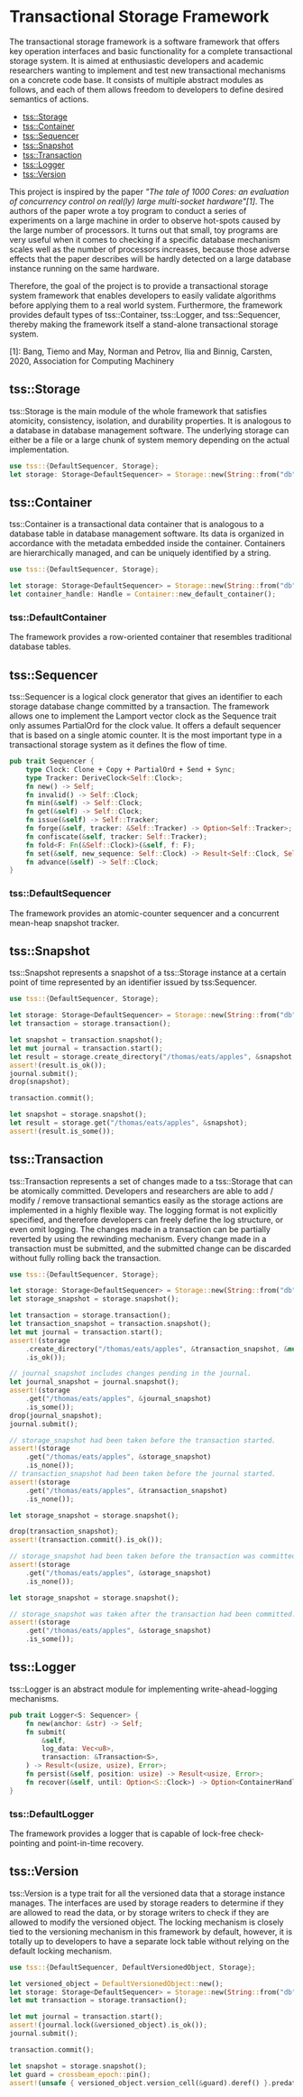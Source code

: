 <!--
SPDX-FileCopyrightText: 2021 Changgyoo Park <wvwwvwwv@me.com>

SPDX-License-Identifier: Apache-2.0
-->

# Transactional Storage Framework

The transactional storage framework is a software framework that offers key operation interfaces and basic functionality for a complete transactional storage system. It is aimed at enthusiastic developers and academic researchers wanting to implement and test new transactional mechanisms on a concrete code base. It consists of multiple abstract modules as follows, and each of them allows freedom to developers to define desired semantics of actions.

* [tss::Storage](#storage)
* [tss::Container](#container)
* [tss::Sequencer](#sequencer)
* [tss::Snapshot](#snapshot)
* [tss::Transaction](#transaction)
* [tss::Logger](#logger)
* [tss::Version](#version)

This project is inspired by the paper <cite>"The tale of 1000 Cores: an evaluation of concurrency control on real(ly) large multi-socket hardware"[1]</cite>. The authors of the paper wrote a toy program to conduct a series of experiments on a large machine in order to observe hot-spots caused by the large number of processors. It turns out that small, toy programs are very useful when it comes to checking if a specific database mechanism scales well as the number of processors increases, because those adverse effects that the paper describes will be hardly detected on a large database instance running on the same hardware.

Therefore, the goal of the project is to provide a transactional storage system framework that enables developers to easily validate algorithms before applying them to a real world system. Furthermore, the framework provides default types of tss::Container, tss::Logger, and tss::Sequencer, thereby making the framework itself a stand-alone transactional storage system.

[1]: Bang, Tiemo and May, Norman and Petrov, Ilia and Binnig, Carsten, 2020, Association for Computing Machinery

## tss::Storage <a name="storage">

tss::Storage is the main module of the whole framework that satisfies atomicity, consistency, isolation, and durability properties. It is analogous to a database in database management software. The underlying storage can either be a file or a large chunk of system memory depending on the actual implementation.

```rust
use tss::{DefaultSequencer, Storage};
let storage: Storage<DefaultSequencer> = Storage::new(String::from("db"));
```

## tss::Container <a name="container">

tss::Container is a transactional data container that is analogous to a database table in database management software. Its data is organized in accordance with the metadata embedded inside the container. Containers are hierarchically managed, and can be uniquely identified by a string.

```rust
use tss::{DefaultSequencer, Storage};

let storage: Storage<DefaultSequencer> = Storage::new(String::from("db"));
let container_handle: Handle = Container::new_default_container();
```

### tss::DefaultContainer

The framework provides a row-oriented container that resembles traditional database tables.

## tss::Sequencer <a name="sequencer">

tss::Sequencer is a logical clock generator that gives an identifier to each storage database change committed by a transaction. The framework allows one to implement the Lamport vector clock as the Sequence trait only assumes PartialOrd for the clock value. It offers a default sequencer that is based on a single atomic counter. It is the most important type in a transactional storage system as it defines the flow of time.

```rust
pub trait Sequencer {
    type Clock: Clone + Copy + PartialOrd + Send + Sync;
    type Tracker: DeriveClock<Self::Clock>;
    fn new() -> Self;
    fn invalid() -> Self::Clock;
    fn min(&self) -> Self::Clock;
    fn get(&self) -> Self::Clock;
    fn issue(&self) -> Self::Tracker;
    fn forge(&self, tracker: &Self::Tracker) -> Option<Self::Tracker>;
    fn confiscate(&self, tracker: Self::Tracker);
    fn fold<F: Fn(&Self::Clock)>(&self, f: F);
    fn set(&self, new_sequence: Self::Clock) -> Result<Self::Clock, Self::Clock>;
    fn advance(&self) -> Self::Clock;
}
```

### tss::DefaultSequencer

The framework provides an atomic-counter sequencer and a concurrent mean-heap snapshot tracker.

## tss::Snapshot <a name="snapshot">

tss::Snapshot represents a snapshot of a tss::Storage instance at a certain point of time represented by an identifier issued by tss:Sequencer.

```rust
use tss::{DefaultSequencer, Storage};

let storage: Storage<DefaultSequencer> = Storage::new(String::from("db"));
let transaction = storage.transaction();

let snapshot = transaction.snapshot();
let mut journal = transaction.start();
let result = storage.create_directory("/thomas/eats/apples", &snapshot, &mut journal);
assert!(result.is_ok());
journal.submit();
drop(snapshot);

transaction.commit();

let snapshot = storage.snapshot();
let result = storage.get("/thomas/eats/apples", &snapshot);
assert!(result.is_some());
```

## tss::Transaction <a name="transaction">

tss::Transaction represents a set of changes made to a tss::Storage that can be atomically committed. Developers and researchers are able to add / modify / remove transactional semantics easily as the storage actions are implemented in a highly flexible way. The logging format is not explicitly specified, and therefore developers can freely define the log structure, or even omit logging. The changes made in a transaction can be partially reverted by using the rewinding mechanism. Every change made in a transaction must be submitted, and the submitted change can be discarded without fully rolling back the transaction.

```rust
use tss::{DefaultSequencer, Storage};

let storage: Storage<DefaultSequencer> = Storage::new(String::from("db"));
let storage_snapshot = storage.snapshot();

let transaction = storage.transaction();
let transaction_snapshot = transaction.snapshot();
let mut journal = transaction.start();
assert!(storage
    .create_directory("/thomas/eats/apples", &transaction_snapshot, &mut journal)
    .is_ok());

// journal_snapshot includes changes pending in the journal.
let journal_snapshot = journal.snapshot();
assert!(storage
    .get("/thomas/eats/apples", &journal_snapshot)
    .is_some());
drop(journal_snapshot);
journal.submit();

// storage_snapshot had been taken before the transaction started.
assert!(storage
    .get("/thomas/eats/apples", &storage_snapshot)
    .is_none());
// transaction_snapshot had been taken before the journal started.
assert!(storage
    .get("/thomas/eats/apples", &transaction_snapshot)
    .is_none());

let storage_snapshot = storage.snapshot();

drop(transaction_snapshot);
assert!(transaction.commit().is_ok());

// storage_snapshot had been taken before the transaction was committed.
assert!(storage
    .get("/thomas/eats/apples", &storage_snapshot)
    .is_none());

let storage_snapshot = storage.snapshot();

// storage_snapshot was taken after the transaction had been committed.
assert!(storage
    .get("/thomas/eats/apples", &storage_snapshot)
    .is_some());
```

## tss::Logger <a name="logger">
tss::Logger is an abstract module for implementing write-ahead-logging mechanisms.

```rust
pub trait Logger<S: Sequencer> {
    fn new(anchor: &str) -> Self;
    fn submit(
        &self,
        log_data: Vec<u8>,
        transaction: &Transaction<S>,
    ) -> Result<(usize, usize), Error>;
    fn persist(&self, position: usize) -> Result<usize, Error>;
    fn recover(&self, until: Option<S::Clock>) -> Option<ContainerHandle<S>>;
}
```

### tss::DefaultLogger

The framework provides a logger that is capable of lock-free check-pointing and point-in-time recovery.

## tss::Version <a name="version">
tss::Version is a type trait for all the versioned data that a storage instance manages. The interfaces are used by storage readers to determine if they are allowed to read the data, or by storage writers to check if they are allowed to modify the versioned object. The locking mechanism is closely tied to the versioning mechanism in this framework by default, however, it is totally up to developers to have a separate lock table without relying on the default locking mechanism.

```rust
use tss::{DefaultSequencer, DefaultVersionedObject, Storage};

let versioned_object = DefaultVersionedObject::new();
let storage: Storage<DefaultSequencer> = Storage::new(String::from("db"));
let mut transaction = storage.transaction();

let mut journal = transaction.start();
assert!(journal.lock(&versioned_object).is_ok());
journal.submit();

transaction.commit();

let snapshot = storage.snapshot();
let guard = crossbeam_epoch::pin();
assert!(unsafe { versioned_object.version_cell(&guard).deref() }.predate(&snapshot));
```


